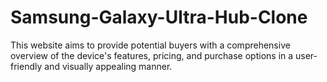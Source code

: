 # Samsung-Galaxy-Ultra-Hub-Clone
 This website aims to provide potential buyers with a comprehensive overview of the device's features, pricing, and purchase options in a user-friendly and visually appealing manner.
